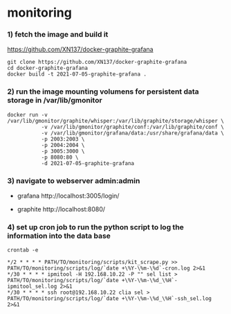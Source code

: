 # monitoring

### 1) fetch the image and build it

https://github.com/XN137/docker-graphite-grafana

```
git clone https://github.com/XN137/docker-graphite-grafana
cd docker-graphite-grafana
docker build -t 2021-07-05-graphite-grafana .
```

### 2) run the image mounting volumens for persistent data storage in /var/lib/gmonitor

```
docker run -v /var/lib/gmonitor/graphite/whisper:/var/lib/graphite/storage/whisper \
           -v /var/lib/gmonitor/graphite/conf:/var/lib/graphite/conf \
           -v /var/lib/gmonitor/grafana/data:/usr/share/grafana/data \
           -p 2003:2003 \
           -p 2004:2004 \
           -p 3005:3000 \
           -p 8080:80 \
           -d 2021-07-05-graphite-grafana

```

### 3) navigate to webserver admin:admin

- grafana
http://localhost:3005/login/

- graphite
http://localhost:8080/

### 4) set up cron job to run the python script to log the information into the data base
```
crontab -e
```


```
*/2 * * * * PATH/TO/monitoring/scripts/kit_scrape.py >> PATH/TO/monitoring/scripts/log/`date +\%Y-\%m-\%d`-cron.log 2>&1
*/30 * * * * ipmitool -H 192.168.10.22 -P "" sel list > PATH/TO/monitoring/scripts/log/`date +\%Y-\%m-\%d_\%H`-ipmitool_sel.log 2>&1
*/30 * * * * ssh root@192.168.10.22 clia sel > PATH/TO/monitoring/scripts/log/`date +\%Y-\%m-\%d_\%H`-ssh_sel.log 2>&1

```
